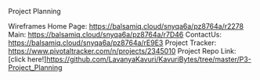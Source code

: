 Project Planning

Wireframes
Home Page: https://balsamiq.cloud/snyqa6a/pz8764a/r2278
Main: https://balsamiq.cloud/snyqa6a/pz8764a/r7D46
ContactUs: https://balsamiq.cloud/snyqa6a/pz8764a/rE9E3
Project Tracker: https://www.pivotaltracker.com/n/projects/2345010
Project Repo Link:
[click here!]https://github.com/LavanyaKavuri/KavuriBytes/tree/master/P3-Project_Planning
